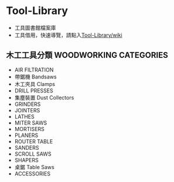 # Tool-Library
* 工具圖書館檔案庫<br/>
* 工具借用，快速導覽，請點入[Tool-Library/wiki](https://github.com/AHA-Taiwan/Tool-Library/wiki)<br>

## 木工工具分類 WOODWORKING CATEGORIES

* AIR FILTRATION
* 帶鋸機 Bandsaws
* 木工夾具 Clamps
* DRILL PRESSES
* 集塵裝置 Dust Collectors
* GRINDERS
* JOINTERS
* LATHES
* MITER SAWS
* MORTISERS
* PLANERS
* ROUTER TABLE
* SANDERS
* SCROLL SAWS
* SHAPERS
* 桌鋸 Table Saws
* ACCESSORIES

